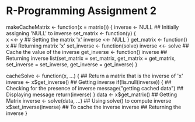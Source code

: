 # R-Programming Assignment 2

makeCacheMatrix <- function(x = matrix()) {
	inverse <- NULL 					## Initially assigning 'NULL' to inverse
	set_matrix <- function(y) {			
		x <<- y 					## Setting the matrix 'x'
		inverse <<- NULL
	}
	get_matrix <- function() x 				## Returning matrix 'x'
	set_inverse <- function(solve) inverse <<- solve 	## Cache the value of the inverse 
	get_inverse <- function() inverse 			## Returning inverse
	list(set_matrix = set_matrix, get_matrix = get_matrix,
	     set_inverse = set_inverse,
	     get_inverse = get_inverse)
}


cacheSolve <- function(x, ...) {				## Return a matrix that is the inverse of 'x'
	inverse <- x$get_inverse()				## Getting inverse
	if(!is.null(inverse)) {					## Checking for the presence of inverse
		message("getting cached data")			## Displaying message
		return(inverse)
	}
	data <- x$get_matrix()					## Getting Matrix
	inverse <- solve(data, ...)				## Using solve() to compute inverse
	x$set_inverse(inverse)					## To cache the inverse
	inverse 						## Returning the inverse
}
